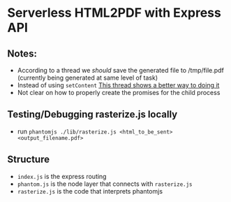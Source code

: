 # Serverless HTML2PDF with Express API

## Notes:
- According to a thread we *should* save the generated file to /tmp/file.pdf (currently being generated at same level of task)
- Instead of using `setContent` [This thread shows a better way to doing it](https://stackoverflow.com/questions/46106396/phantomjs-render-html-to-pdf)
- Not clear on how to properly create the promises for the child process

## Testing/Debugging rasterize.js locally
- run `phantomjs ./lib/rasterize.js <html_to_be_sent> <output_filename.pdf>`

## Structure
- `index.js` is the express routing
- `phantom.js` is the node layer that connects with `rasterize.js`
- `rasterize.js` is the code that interprets phantomjs
